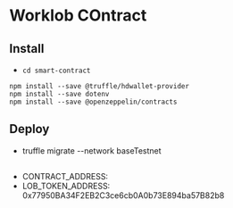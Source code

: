 # Worklob COntract

## Install

- `cd smart-contract`

```
npm install --save @truffle/hdwallet-provider
npm install --save dotenv
npm install --save @openzeppelin/contracts
```

## Deploy

- truffle migrate --network baseTestnet

##

- CONTRACT_ADDRESS: 
- LOB_TOKEN_ADDRESS: 0x77950BA34F2EB2C3ce6cb0A0b73E894ba57B82b8
